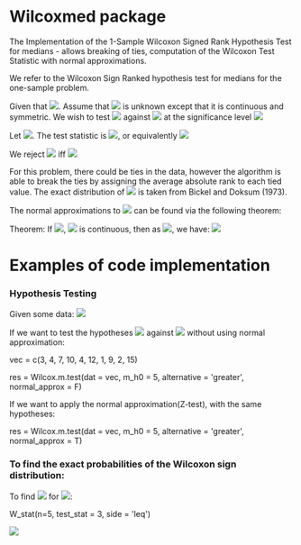 # Wilcoxmed package
The Implementation of the 1-Sample Wilcoxon Signed Rank Hypothesis Test for medians - allows breaking of ties, computation of the Wilcoxon Test Statistic with normal approximations.

We refer to the Wilcoxon Sign Ranked hypothesis test for medians for the one-sample problem.

Given that <img src="https://render.githubusercontent.com/render/math?math=X_1, X_2, ... , X_n~F">.
Assume that  <img src="https://render.githubusercontent.com/render/math?math=F"> is unknown except that it is continuous and symmetric.
We wish to test  <img src="https://render.githubusercontent.com/render/math?math=H_0:m=m_0"> against <img src="https://render.githubusercontent.com/render/math?math=H_1:m>m_0">
at the significance level <img src="https://render.githubusercontent.com/render/math?math=\alpha">

Let <img src="https://render.githubusercontent.com/render/math?math=R_i=(signed \, rank \,  of X_i-m_0)">.
The test statistic is <img src="https://render.githubusercontent.com/render/math?math=\sum R_i">, 
or equivalently <img src="https://render.githubusercontent.com/render/math?math=W=\sum R_i/2%2Bn(n%2B1)/4">

We reject <img src="https://render.githubusercontent.com/render/math?math=H_0"> iff <img src="https://render.githubusercontent.com/render/math?math=p-value = P(W\geq w_{obs}|H_0)<\alpha">

For this problem, there could be ties in the data, however the algorithm is able to break the ties by assigning the average absolute rank to each tied value.
The exact distribution of <img src="https://render.githubusercontent.com/render/math?math=W"> is taken from Bickel and Doksum (1973).

The normal approximations to <img src="https://render.githubusercontent.com/render/math?math=P(W\leq w)"> can be found via the following theorem:

Theorem: If <img src="https://render.githubusercontent.com/render/math?math=X_1, X_2, ... , X_n~F">, <img src="https://render.githubusercontent.com/render/math?math=F"> is continuous,
then as <img src="https://render.githubusercontent.com/render/math?math=n\to\infty">, we have: 
<img src="https://render.githubusercontent.com/render/math?math=W\stackrel{approx}{\sim}N(n(n%2B1)/4 \, , \, n(n%2B1)(2n%2B1)/24)">

# Examples of code implementation

### Hypothesis Testing

Given some data:  <img src="https://render.githubusercontent.com/render/math?math=X\in\{3, 4, 7, 10, 4, 12, 1, 9, 2, 15\}"> 

If we want to test the hypotheses <img src="https://render.githubusercontent.com/render/math?math=H_0:m=5"> against
<img src="https://render.githubusercontent.com/render/math?math=H_1:m>5">
without using normal approximation:

vec = c(3, 4, 7, 10, 4, 12, 1, 9, 2, 15)

res = Wilcox.m.test(dat = vec, m_h0 = 5,
alternative = 'greater', normal_approx = F)

If we want to apply the normal approximation(Z-test), with the same hypotheses:

res = Wilcox.m.test(dat = vec, m_h0 = 5,
alternative = 'greater', normal_approx = T)

### To find the exact probabilities of the Wilcoxon sign distribution:

To find <img src="https://render.githubusercontent.com/render/math?math=P(W\leq3)"> for <img src="https://render.githubusercontent.com/render/math?math=n=5">:

W_stat(n=5, test_stat = 3, side = 'leq')

<img src="https://www.rdocumentation.org/badges/version/wilcoxmed">
